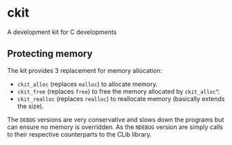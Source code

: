 # ckit
A development kit for C developments

## Protecting memory

The kit provides 3 replacement for memory allocation:

- `ckit_alloc` (replaces `malloc`) to allocate memory.
- `ckit_free` (replaces `free`) to free the memory allocated by `ckit_alloc`^.
- `ckit_realloc` (replaces `realloc`) to reallocate memory (basically extends the size).

The `DEBUG` versions are very conservative and slows down the programs but can ensure 
no memory is overridden. As the `NDEBUG` version are simply calls to their respective
counterparts to the CLib library.


